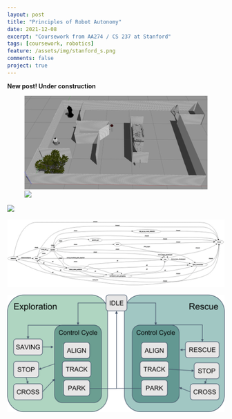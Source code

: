 ```yaml
---
layout: post
title: "Principles of Robot Autonomy"
date: 2021-12-08
excerpt: "Coursework from AA274 / CS 237 at Stanford"
tags: [coursework, robotics]
feature: /assets/img/stanford_s.png
comments: false
project: true
---
```


**New post! Under construction**


<figure class="half">
    <a href="/assets/img/274/gazebo1.png"><img src="/assets/img/274/gazebo1.png"></a>
    <a href="/assets/img/274/gazebo2.png"><img src="/assets/img/274/gazebo2.png"></a>
</figure>

<a href="/assets/img/274/rviz.png"><img src="/assets/img/274/rviz.png"></a>

<a href="/assets/img/274/rqt.png"><img src="/assets/img/274/rqt.png"></a>

<a href="/assets/img/274/fsm2.png"><img src="/assets/img/274/fsm2.png"></a>

